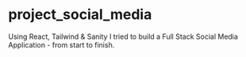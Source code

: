 # project_social_media
Using React, Tailwind &amp; Sanity I tried to build a Full Stack Social Media Application - from start to finish.
